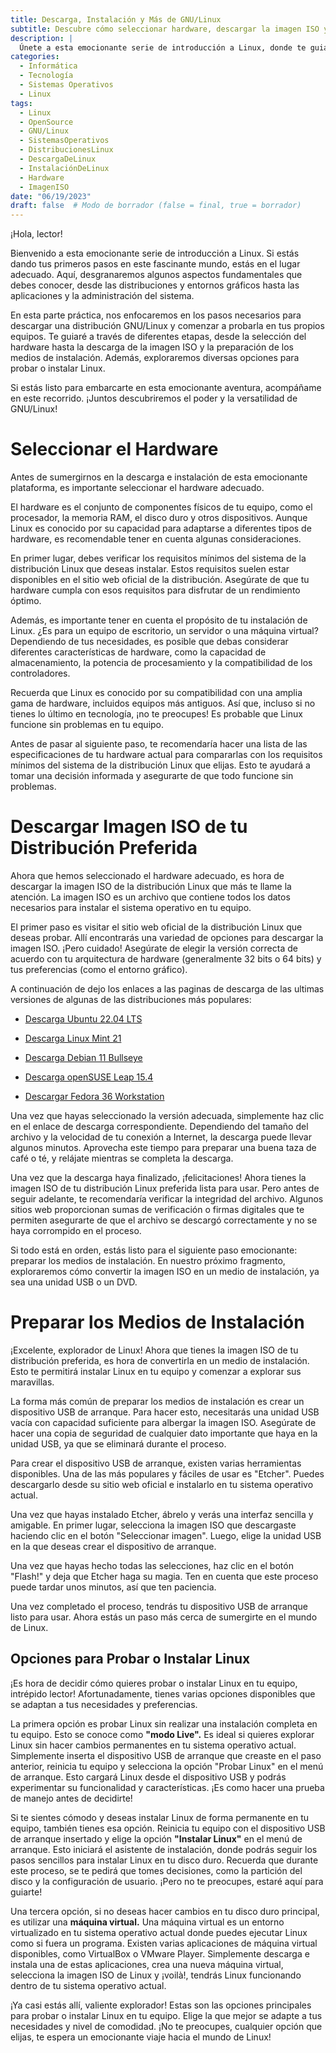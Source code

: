 ```yaml
---
title: Descarga, Instalación y Más de GNU/Linux
subtitle: Descubre cómo seleccionar hardware, descargar la imagen ISO y preparar los medios de instalación. Exploraremos opciones para probar o instalar Linux en tu equipo.
description: |
  Únete a esta emocionante serie de introducción a Linux, donde te guiaré a través de los pasos para descargar e instalar GNU/Linux en tu equipo. Aprenderás a seleccionar el hardware adecuado, descargar la imagen ISO de tu distribución preferida y preparar los medios de instalación. Además, exploraremos diferentes opciones para probar o instalar Linux. ¡Embárcate en esta aventura y descubre el poder de GNU/Linux!
categories:
  - Informática
  - Tecnología
  - Sistemas Operativos
  - Linux
tags:
  - Linux
  - OpenSource
  - GNU/Linux
  - SistemasOperativos
  - DistribucionesLinux
  - DescargaDeLinux
  - InstalaciónDeLinux
  - Hardware
  - ImagenISO
date: "06/19/2023"
draft: false  # Modo de borrador (false = final, true = borrador)
---
```







¡Hola, lector!

Bienvenido a esta emocionante serie de introducción a Linux. Si estás dando tus primeros pasos en este fascinante mundo, estás en el lugar adecuado. Aquí, desgranaremos algunos aspectos fundamentales que debes conocer, desde las distribuciones y entornos gráficos hasta las aplicaciones y la administración del sistema.

En esta parte práctica, nos enfocaremos en los pasos necesarios para descargar una distribución GNU/Linux y comenzar a probarla en tus propios equipos. Te guiaré a través de diferentes etapas, desde la selección del hardware hasta la descarga de la imagen ISO y la preparación de los medios de instalación. Además, exploraremos diversas opciones para probar o instalar Linux.

Si estás listo para embarcarte en esta emocionante aventura, acompáñame en este recorrido. ¡Juntos descubriremos el poder y la versatilidad de GNU/Linux!

# Seleccionar el Hardware

Antes de sumergirnos en la descarga e instalación de esta emocionante plataforma, es importante seleccionar el hardware adecuado.

El hardware es el conjunto de componentes físicos de tu equipo, como el procesador, la memoria RAM, el disco duro y otros dispositivos. Aunque Linux es conocido por su capacidad para adaptarse a diferentes tipos de hardware, es recomendable tener en cuenta algunas consideraciones.

En primer lugar, debes verificar los requisitos mínimos del sistema de la distribución Linux que deseas instalar. Estos requisitos suelen estar disponibles en el sitio web oficial de la distribución. Asegúrate de que tu hardware cumpla con esos requisitos para disfrutar de un rendimiento óptimo.

Además, es importante tener en cuenta el propósito de tu instalación de Linux. ¿Es para un equipo de escritorio, un servidor o una máquina virtual? Dependiendo de tus necesidades, es posible que debas considerar diferentes características de hardware, como la capacidad de almacenamiento, la potencia de procesamiento y la compatibilidad de los controladores.

Recuerda que Linux es conocido por su compatibilidad con una amplia gama de hardware, incluidos equipos más antiguos. Así que, incluso si no tienes lo último en tecnología, ¡no te preocupes! Es probable que Linux funcione sin problemas en tu equipo.

Antes de pasar al siguiente paso, te recomendaría hacer una lista de las especificaciones de tu hardware actual para compararlas con los requisitos mínimos del sistema de la distribución Linux que elijas. Esto te ayudará a tomar una decisión informada y asegurarte de que todo funcione sin problemas.

# Descargar Imagen ISO de tu Distribución Preferida

Ahora que hemos seleccionado el hardware adecuado, es hora de descargar la imagen ISO de la distribución Linux que más te llame la atención. La imagen ISO es un archivo que contiene todos los datos necesarios para instalar el sistema operativo en tu equipo.

El primer paso es visitar el sitio web oficial de la distribución Linux que deseas probar. Allí encontrarás una variedad de opciones para descargar la imagen ISO. ¡Pero cuidado! Asegúrate de elegir la versión correcta de acuerdo con tu arquitectura de hardware (generalmente 32 bits o 64 bits) y tus preferencias (como el entorno gráfico).

A continuación de dejo los enlaces a las paginas de descarga de las ultimas versiones de algunas de las distribuciones más populares:

-   [Descarga Ubuntu 22.04 LTS](https://ubuntu.com/download/desktop)

-   [Descarga Linux Mint 21](https://www.linuxmint.com/download.php)

-   [Descarga Debian 11 Bullseye](https://www.debian.org/download)

-   [Descarga openSUSE Leap 15.4](https://get.opensuse.org/leap/15.4/)

-   [Descargar Fedora 36 Workstation](https://getfedora.org/es/workstation/download/)

Una vez que hayas seleccionado la versión adecuada, simplemente haz clic en el enlace de descarga correspondiente. Dependiendo del tamaño del archivo y la velocidad de tu conexión a Internet, la descarga puede llevar algunos minutos. Aprovecha este tiempo para preparar una buena taza de café o té, y relájate mientras se completa la descarga.

Una vez que la descarga haya finalizado, ¡felicitaciones! Ahora tienes la imagen ISO de tu distribución Linux preferida lista para usar. Pero antes de seguir adelante, te recomendaría verificar la integridad del archivo. Algunos sitios web proporcionan sumas de verificación o firmas digitales que te permiten asegurarte de que el archivo se descargó correctamente y no se haya corrompido en el proceso.

Si todo está en orden, estás listo para el siguiente paso emocionante: preparar los medios de instalación. En nuestro próximo fragmento, exploraremos cómo convertir la imagen ISO en un medio de instalación, ya sea una unidad USB o un DVD.

# Preparar los Medios de Instalación

¡Excelente, explorador de Linux! Ahora que tienes la imagen ISO de tu distribución preferida, es hora de convertirla en un medio de instalación. Esto te permitirá instalar Linux en tu equipo y comenzar a explorar sus maravillas.

La forma más común de preparar los medios de instalación es crear un dispositivo USB de arranque. Para hacer esto, necesitarás una unidad USB vacía con capacidad suficiente para albergar la imagen ISO. Asegúrate de hacer una copia de seguridad de cualquier dato importante que haya en la unidad USB, ya que se eliminará durante el proceso.

Para crear el dispositivo USB de arranque, existen varias herramientas disponibles. Una de las más populares y fáciles de usar es "Etcher". Puedes descargarlo desde su sitio web oficial e instalarlo en tu sistema operativo actual.

Una vez que hayas instalado Etcher, ábrelo y verás una interfaz sencilla y amigable. En primer lugar, selecciona la imagen ISO que descargaste haciendo clic en el botón "Seleccionar imagen". Luego, elige la unidad USB en la que deseas crear el dispositivo de arranque.

Una vez que hayas hecho todas las selecciones, haz clic en el botón "Flash!" y deja que Etcher haga su magia. Ten en cuenta que este proceso puede tardar unos minutos, así que ten paciencia.

Una vez completado el proceso, tendrás tu dispositivo USB de arranque listo para usar. Ahora estás un paso más cerca de sumergirte en el mundo de Linux.

## Opciones para Probar o Instalar Linux

¡Es hora de decidir cómo quieres probar o instalar Linux en tu equipo, intrépido lector! Afortunadamente, tienes varias opciones disponibles que se adaptan a tus necesidades y preferencias.

La primera opción es probar Linux sin realizar una instalación completa en tu equipo. Esto se conoce como **"modo Live".** Es ideal si quieres explorar Linux sin hacer cambios permanentes en tu sistema operativo actual. Simplemente inserta el dispositivo USB de arranque que creaste en el paso anterior, reinicia tu equipo y selecciona la opción "Probar Linux" en el menú de arranque. Esto cargará Linux desde el dispositivo USB y podrás experimentar su funcionalidad y características. ¡Es como hacer una prueba de manejo antes de decidirte!

Si te sientes cómodo y deseas instalar Linux de forma permanente en tu equipo, también tienes esa opción. Reinicia tu equipo con el dispositivo USB de arranque insertado y elige la opción **"Instalar Linux"** en el menú de arranque. Esto iniciará el asistente de instalación, donde podrás seguir los pasos sencillos para instalar Linux en tu disco duro. Recuerda que durante este proceso, se te pedirá que tomes decisiones, como la partición del disco y la configuración de usuario. ¡Pero no te preocupes, estaré aquí para guiarte!

Una tercera opción, si no deseas hacer cambios en tu disco duro principal, es utilizar una **máquina virtual.** Una máquina virtual es un entorno virtualizado en tu sistema operativo actual donde puedes ejecutar Linux como si fuera un programa. Existen varias aplicaciones de máquina virtual disponibles, como VirtualBox o VMware Player. Simplemente descarga e instala una de estas aplicaciones, crea una nueva máquina virtual, selecciona la imagen ISO de Linux y ¡voilà!, tendrás Linux funcionando dentro de tu sistema operativo actual.

¡Ya casi estás allí, valiente explorador! Estas son las opciones principales para probar o instalar Linux en tu equipo. Elige la que mejor se adapte a tus necesidades y nivel de comodidad. ¡No te preocupes, cualquier opción que elijas, te espera un emocionante viaje hacia el mundo de Linux!